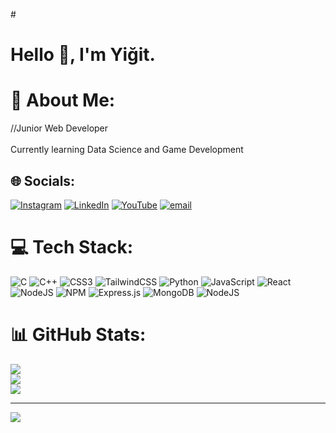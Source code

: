 #<p align="center">
  <h1>Hello 👋, I'm Yiğit.</h1>
</p>


# 💫 About Me:
//Junior Web Developer<br><br>Currently learning Data Science and Game Development


## 🌐 Socials:
[![Instagram](https://img.shields.io/badge/Instagram-%23E4405F.svg?logo=Instagram&logoColor=white)](https://instagram.com/yyg.27) [![LinkedIn](https://img.shields.io/badge/LinkedIn-%230077B5.svg?logo=linkedin&logoColor=white)](https://linkedin.com/in/https://www.linkedin.com/in/yusuf-yi%C4%9Fit-g%C3%BCltekin-a9982a21b/) [![YouTube](https://img.shields.io/badge/YouTube-%23FF0000.svg?logo=YouTube&logoColor=white)](https://youtube.com/@yyg27) [![email](https://img.shields.io/badge/Email-D14836?logo=gmail&logoColor=white)](mailto:yusufyigitgultekin@gmail.com) 

# 💻 Tech Stack:
![C](https://img.shields.io/badge/c-%2300599C.svg?style=for-the-badge&logo=c&logoColor=white) ![C++](https://img.shields.io/badge/c++-%2300599C.svg?style=for-the-badge&logo=c%2B%2B&logoColor=white) ![CSS3](https://img.shields.io/badge/css3-%231572B6.svg?style=for-the-badge&logo=css3&logoColor=white) ![TailwindCSS](https://img.shields.io/badge/tailwindcss-%2338B2AC.svg?style=for-the-badge&logo=tailwind-css&logoColor=white) ![Python](https://img.shields.io/badge/python-3670A0?style=for-the-badge&logo=python&logoColor=ffdd54) ![JavaScript](https://img.shields.io/badge/javascript-%23323330.svg?style=for-the-badge&logo=javascript&logoColor=%23F7DF1E) ![React](https://img.shields.io/badge/react-%2320232a.svg?style=for-the-badge&logo=react&logoColor=%2361DAFB) ![NodeJS](https://img.shields.io/badge/node.js-6DA55F?style=for-the-badge&logo=node.js&logoColor=white) ![NPM](https://img.shields.io/badge/NPM-%23CB3837.svg?style=for-the-badge&logo=npm&logoColor=white) ![Express.js](https://img.shields.io/badge/express.js-%23404d59.svg?style=for-the-badge&logo=express&logoColor=%2361DAFB) ![MongoDB](https://img.shields.io/badge/MongoDB-%234ea94b.svg?style=for-the-badge&logo=mongodb&logoColor=white) ![NodeJS](https://img.shields.io/badge/node.js-6DA55F?style=for-the-badge&logo=node.js&logoColor=white)
# 📊 GitHub Stats:
![](https://github-readme-stats.vercel.app/api?username=yyg27&theme=dracula&hide_border=false&include_all_commits=false&count_private=false)<br/>
![](https://nirzak-streak-stats.vercel.app/?user=yyg27&theme=dracula&hide_border=false)<br/>
![](https://github-readme-stats.vercel.app/api/top-langs/?username=yyg27&theme=dracula&hide_border=false&include_all_commits=false&count_private=false&layout=compact)

---
[![](https://visitcount.itsvg.in/api?id=yyg27&icon=0&color=0)](https://visitcount.itsvg.in)

<!-- Proudly created with GPRM ( https://gprm.itsvg.in ) -->
